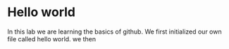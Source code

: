 # Hello world
In this lab we are learning the basics of github. We first initialized our own file called hello world.
we then
